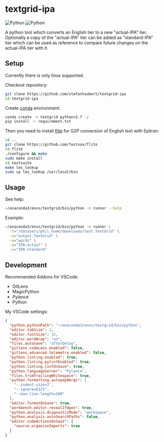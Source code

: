 # textgrid-ipa
![Python](https://img.shields.io/github/license/stefantaubert/textgrid-ipa)
![Python](https://img.shields.io/badge/python-3.7.9-green.svg)

A python tool which converts an English tier to a new "actual-IPA" tier. Optionally a copy of the "actual-IPA" tier can be added as "standard-IPA" tier which can be used as reference to compare future changes on the actual-IPA tier with it.

## Setup

Currently there is only linux supported.

Checkout repository:

```sh
git clone https://github.com/stefantaubert/textgrid-ipa
cd textgrid-ipa
```

Create [conda](https://www.anaconda.com/products/individual) environment:

```sh
conda create -n textgrid python=3.7 -y
pip install -r requirement.txt
```

Then you need to install [flite](https://github.com/festvox/flite) for G2P conversion of English text with Epitran:

```sh
cd ..
git clone https://github.com/festvox/flite
cd flite
./configure && make
sudo make install
cd testsuite
make lex_lookup
sudo cp lex_lookup /usr/local/bin
```

## Usage

See help:

```sh
~/anaconda3/envs/textgrid/bin/python -m runner --help
```

Example:

```sh
~/anaconda3/envs/textgrid/bin/python -m runner \
  -f="/datasets/phil_home/downloads/test.TextGrid" \
  -o="output.TextGrid" \
  -w="words" \
  -a="IPA-actual" \
  -s="IPA-standard"
```

## Development

Recommended Addons for VSCode:

- GitLens
- MagicPython
- Pylance
- Python

My VSCode settings:

```json
{
  "python.pythonPath": "~/anaconda3/envs/textgrid/bin/python",
  "editor.tabSize": 2,
  "editor.fontSize": 15,
  "editor.wordWrap": "on",
  "files.autoSave": "afterDelay",
  "gitlens.codeLens.enabled": false,
  "gitlens.advanced.telemetry.enabled": false,
  "python.linting.enabled": true,
  "python.linting.pylintEnabled": true,
  "python.linting.lintOnSave": true,
  "python.languageServer": "Pylance",
  "files.trimTrailingWhitespace": true,
  "python.formatting.autopep8Args": [
    "--indent-size=2",
    "--ignore=E121",
    "--max-line-length=100"
  ],
  "editor.formatOnSave": true,
  "workbench.editor.revealIfOpen": true,
  "python.analysis.diagnosticMode": "workspace",
  "python.analysis.autoSearchPaths": false,
  "editor.codeActionsOnSave": {
    "source.organizeImports": true
  }
}
```
